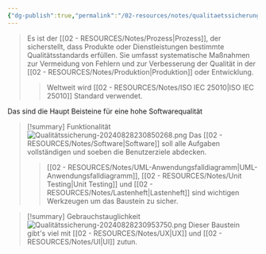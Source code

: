 ```yaml
---
{"dg-publish":true,"permalink":"/02-resources/notes/qualitaetssicherung/","tags":["GFN/LF10","informatik/netzwerk/ISO"],"noteIcon":"","updated":"2025-09-10T17:02:28.000+02:00"}
---
```


>Es ist der [[02 - RESOURCES/Notes/Prozess\|Prozess]], der sicherstellt, dass Produkte oder Dienstleistungen bestimmte Qualitätsstandards erfüllen. Sie umfasst systematische Maßnahmen zur Vermeidung von Fehlern und zur Verbesserung der Qualität in der [[02 - RESOURCES/Notes/Produktion\|Produktion]] oder Entwicklung.
>>Weltweit wird  [[02 - RESOURCES/Notes/ISO IEC 25010\|ISO IEC 25010]] Standard verwendet.

Das  sind die Haupt Beisteine für eine hohe Softwarequalität

<style> .container {font-family: sans-serif; text-align: center;} .button-wrapper button {z-index: 1;height: 40px; width: 100px; margin: 10px;padding: 5px;} .excalidraw .App-menu_top .buttonList { display: flex;} .excalidraw-wrapper { height: 800px; margin: 50px; position: relative;} :root[dir="ltr"] .excalidraw .layer-ui__wrapper .zen-mode-transition.App-menu_bottom--transition-left {transform: none;} </style><script src="https://cdn.jsdelivr.net/npm/react@17/umd/react.production.min.js"></script><script src="https://cdn.jsdelivr.net/npm/react-dom@17/umd/react-dom.production.min.js"></script><script type="text/javascript" src="https://cdn.jsdelivr.net/npm/@excalidraw/excalidraw@0/dist/excalidraw.production.min.js"></script><div id="Qualitätssicherung_2024-08-28_2044.04.excalidraw.md1"></div><script>(function(){const InitialData={"type":"excalidraw","version":2,"source":"https://github.com/zsviczian/obsidian-excalidraw-plugin/releases/tag/2.3.0","elements":[{"id":"-OUKGkq1IDoNge_w1eIQS","type":"rectangle","x":-264,"y":-289.6875,"width":730,"height":154,"angle":0,"strokeColor":"#1e1e1e","backgroundColor":"transparent","fillStyle":"solid","strokeWidth":2,"strokeStyle":"solid","roughness":1,"opacity":100,"groupIds":[],"frameId":null,"index":"a1","roundness":{"type":3},"seed":101519113,"version":63,"versionNonce":1699890505,"isDeleted":false,"boundElements":[{"type":"text","id":"W4Ifd5xm"}],"updated":1724870674947,"link":null,"locked":false},{"id":"W4Ifd5xm","type":"text","x":18.800094604492188,"y":-225.1875,"width":164.39981079101562,"height":25,"angle":0,"strokeColor":"#1e1e1e","backgroundColor":"transparent","fillStyle":"solid","strokeWidth":2,"strokeStyle":"solid","roughness":1,"opacity":100,"groupIds":[],"frameId":null,"index":"a2","roundness":null,"seed":1667136679,"version":19,"versionNonce":1401150471,"isDeleted":false,"boundElements":null,"updated":1724870685383,"link":null,"locked":false,"text":"Softwarequalität","rawText":"Softwarequalität","fontSize":20,"fontFamily":5,"textAlign":"center","verticalAlign":"middle","containerId":"-OUKGkq1IDoNge_w1eIQS","originalText":"Softwarequalität","autoResize":true,"lineHeight":1.25},{"id":"JEZhePlti4G20WV_5jmvH","type":"rectangle","x":-237,"y":-134.6875,"width":46,"height":314,"angle":0,"strokeColor":"#1e1e1e","backgroundColor":"transparent","fillStyle":"solid","strokeWidth":2,"strokeStyle":"solid","roughness":1,"opacity":100,"groupIds":[],"frameId":null,"index":"a3","roundness":{"type":3},"seed":241542857,"version":73,"versionNonce":938763687,"isDeleted":false,"boundElements":[],"updated":1724870753381,"link":null,"locked":false},{"type":"rectangle","version":129,"versionNonce":1981250247,"index":"a4","isDeleted":false,"id":"bkoMPjgD0nWpek4mxo_aw","fillStyle":"solid","strokeWidth":2,"strokeStyle":"solid","roughness":1,"opacity":100,"angle":0,"x":-145,"y":-132.6875,"strokeColor":"#1e1e1e","backgroundColor":"transparent","width":46,"height":314,"seed":870127945,"groupIds":[],"frameId":null,"roundness":{"type":3},"boundElements":[],"updated":1724870700900,"link":null,"locked":false},{"type":"rectangle","version":148,"versionNonce":126175497,"index":"a5","isDeleted":false,"id":"7kDeMCjM53KSAPKDNR-Xb","fillStyle":"solid","strokeWidth":2,"strokeStyle":"solid","roughness":1,"opacity":100,"angle":0,"x":-47,"y":-132.6875,"strokeColor":"#1e1e1e","backgroundColor":"transparent","width":46,"height":314,"seed":860173769,"groupIds":[],"frameId":null,"roundness":{"type":3},"boundElements":[],"updated":1724870715510,"link":null,"locked":false},{"type":"rectangle","version":206,"versionNonce":1005141993,"index":"a6","isDeleted":false,"id":"CfG-LKOptIcx7g0gNJ-15","fillStyle":"solid","strokeWidth":2,"strokeStyle":"solid","roughness":1,"opacity":100,"angle":0,"x":45,"y":-130.6875,"strokeColor":"#1e1e1e","backgroundColor":"transparent","width":46,"height":314,"seed":1787663529,"groupIds":[],"frameId":null,"roundness":{"type":3},"boundElements":[],"updated":1724870715510,"link":null,"locked":false},{"type":"rectangle","version":98,"versionNonce":720700807,"index":"a7","isDeleted":false,"id":"8MZJGy6alaHA5Zom8ugmr","fillStyle":"solid","strokeWidth":2,"strokeStyle":"solid","roughness":1,"opacity":100,"angle":0,"x":131,"y":-131.6875,"strokeColor":"#1e1e1e","backgroundColor":"transparent","width":46,"height":314,"seed":531995687,"groupIds":[],"frameId":null,"roundness":{"type":3},"boundElements":[],"updated":1724870727199,"link":null,"locked":false},{"type":"rectangle","version":156,"versionNonce":761838759,"index":"a8","isDeleted":false,"id":"ku5diPefhRKLw51_L57CJ","fillStyle":"solid","strokeWidth":2,"strokeStyle":"solid","roughness":1,"opacity":100,"angle":0,"x":223,"y":-129.6875,"strokeColor":"#1e1e1e","backgroundColor":"transparent","width":46,"height":314,"seed":1998421831,"groupIds":[],"frameId":null,"roundness":{"type":3},"boundElements":[],"updated":1724870727199,"link":null,"locked":false},{"type":"rectangle","version":175,"versionNonce":311988167,"index":"a9","isDeleted":false,"id":"aWAlw1G3q76pjI5oqeaj2","fillStyle":"solid","strokeWidth":2,"strokeStyle":"solid","roughness":1,"opacity":100,"angle":0,"x":321,"y":-129.6875,"strokeColor":"#1e1e1e","backgroundColor":"transparent","width":46,"height":314,"seed":1507589735,"groupIds":[],"frameId":null,"roundness":{"type":3},"boundElements":[],"updated":1724870727199,"link":null,"locked":false},{"type":"rectangle","version":233,"versionNonce":1688272615,"index":"aA","isDeleted":false,"id":"X21r5pXDXDcf3gPx3J86k","fillStyle":"solid","strokeWidth":2,"strokeStyle":"solid","roughness":1,"opacity":100,"angle":0,"x":413,"y":-127.6875,"strokeColor":"#1e1e1e","backgroundColor":"transparent","width":46,"height":314,"seed":1522375047,"groupIds":[],"frameId":null,"roundness":{"type":3},"boundElements":[],"updated":1724870727199,"link":null,"locked":false},{"id":"qN5YvzDq","type":"text","x":-277.9909204224642,"y":18.396605094623794,"width":133.23985290527344,"height":25,"angle":4.718345504082636,"strokeColor":"#1e1e1e","backgroundColor":"transparent","fillStyle":"solid","strokeWidth":2,"strokeStyle":"solid","roughness":1,"opacity":100,"groupIds":[],"frameId":null,"index":"aB","roundness":null,"seed":1264649449,"version":224,"versionNonce":1127065513,"isDeleted":false,"boundElements":null,"updated":1724871177632,"link":null,"locked":false,"text":"Kompatibilität","rawText":"Kompatibilität","fontSize":20,"fontFamily":5,"textAlign":"left","verticalAlign":"top","containerId":null,"originalText":"Kompatibilität","autoResize":true,"lineHeight":1.25},{"id":"00gHfHoh","type":"text","x":-167.42145567217568,"y":27.92449328315695,"width":95.73989868164062,"height":25,"angle":4.718203980285006,"strokeColor":"#1e1e1e","backgroundColor":"transparent","fillStyle":"solid","strokeWidth":2,"strokeStyle":"solid","roughness":1,"opacity":100,"groupIds":[],"frameId":null,"index":"aC","roundness":null,"seed":620924519,"version":303,"versionNonce":1939939783,"isDeleted":false,"boundElements":null,"updated":1724871188339,"link":null,"locked":false,"text":"Sicherheit","rawText":"Sicherheit","fontSize":20,"fontFamily":5,"textAlign":"left","verticalAlign":"top","containerId":null,"originalText":"Sicherheit","autoResize":true,"lineHeight":1.25},{"id":"qwayWCU0","type":"text","x":-100.44788742687058,"y":21.946037307651522,"width":147.4598388671875,"height":25,"angle":4.723666765119981,"strokeColor":"#1e1e1e","backgroundColor":"transparent","fillStyle":"solid","strokeWidth":2,"strokeStyle":"solid","roughness":1,"opacity":100,"groupIds":[],"frameId":null,"index":"aD","roundness":null,"seed":823123847,"version":331,"versionNonce":1238642825,"isDeleted":false,"boundElements":null,"updated":1724871205066,"link":null,"locked":false,"text":"Zuverlässigkeit","rawText":"Zuverlässigkeit","fontSize":20,"fontFamily":5,"textAlign":"left","verticalAlign":"top","containerId":null,"originalText":"Zuverlässigkeit","autoResize":true,"lineHeight":1.25},{"id":"uwhiPmfx","type":"text","x":-39.08834300800669,"y":17.648748025271743,"width":213.35980224609375,"height":25,"angle":4.716949802846495,"strokeColor":"#1e1e1e","backgroundColor":"transparent","fillStyle":"solid","strokeWidth":2,"strokeStyle":"solid","roughness":1,"opacity":100,"groupIds":[],"frameId":null,"index":"aE","roundness":null,"seed":1292229385,"version":280,"versionNonce":1637717511,"isDeleted":false,"boundElements":null,"updated":1724871215404,"link":null,"locked":false,"text":"Gebrauchstauglichkeit","rawText":"Gebrauchstauglichkeit","fontSize":20,"fontFamily":5,"textAlign":"left","verticalAlign":"top","containerId":null,"originalText":"Gebrauchstauglichkeit","autoResize":true,"lineHeight":1.25},{"id":"YNT6kiL5","type":"text","x":88.67900008748094,"y":17.661160118314,"width":137.67984008789062,"height":25,"angle":4.725999103093382,"strokeColor":"#1e1e1e","backgroundColor":"transparent","fillStyle":"solid","strokeWidth":2,"strokeStyle":"solid","roughness":1,"opacity":100,"groupIds":[],"frameId":null,"index":"aF","roundness":null,"seed":2034243623,"version":284,"versionNonce":730299559,"isDeleted":false,"boundElements":null,"updated":1724871231913,"link":null,"locked":false,"text":"Funktionalität","rawText":"Funktionalität","fontSize":20,"fontFamily":5,"textAlign":"left","verticalAlign":"top","containerId":null,"originalText":"Funktionalität","autoResize":true,"lineHeight":1.25},{"id":"rv3pDFEx","type":"text","x":189.60240090468704,"y":-2.449336022516718,"width":115.27989196777344,"height":25,"angle":4.7110840480575185,"strokeColor":"#1e1e1e","backgroundColor":"transparent","fillStyle":"solid","strokeWidth":2,"strokeStyle":"solid","roughness":1,"opacity":100,"groupIds":[],"frameId":null,"index":"aG","roundness":null,"seed":67259495,"version":252,"versionNonce":1506316551,"isDeleted":false,"boundElements":null,"updated":1724871242904,"link":null,"locked":false,"text":"Wartbarkeit","rawText":"Wartbarkeit","fontSize":20,"fontFamily":5,"textAlign":"left","verticalAlign":"top","containerId":null,"originalText":"Wartbarkeit","autoResize":true,"lineHeight":1.25},{"id":"VjLb9zaZ","type":"text","x":275.40976862423804,"y":5.481774746068709,"width":138.25985717773438,"height":25,"angle":4.715120036394446,"strokeColor":"#1e1e1e","backgroundColor":"transparent","fillStyle":"solid","strokeWidth":2,"strokeStyle":"solid","roughness":1,"opacity":100,"groupIds":[],"frameId":null,"index":"aH","roundness":null,"seed":1066311495,"version":276,"versionNonce":1041536041,"isDeleted":false,"boundElements":null,"updated":1724871254312,"link":null,"locked":false,"text":"Portierbarkeit","rawText":"Portierbarkeit","fontSize":20,"fontFamily":5,"textAlign":"left","verticalAlign":"top","containerId":null,"originalText":"Portierbarkeit","autoResize":true,"lineHeight":1.25},{"id":"llAcjcnb","type":"text","x":379.946352919416,"y":11.762065178080377,"width":111.21989440917969,"height":25,"angle":4.710312889159182,"strokeColor":"#1e1e1e","backgroundColor":"transparent","fillStyle":"solid","strokeWidth":2,"strokeStyle":"solid","roughness":1,"opacity":100,"groupIds":[],"frameId":null,"index":"aI","roundness":null,"seed":102975049,"version":210,"versionNonce":2103198727,"isDeleted":false,"boundElements":null,"updated":1724871261266,"link":null,"locked":false,"text":"Performanz","rawText":"Performanz","fontSize":20,"fontFamily":5,"textAlign":"left","verticalAlign":"top","containerId":null,"originalText":"Performanz","autoResize":true,"lineHeight":1.25},{"id":"tEz4IEFMI82XiTvLOkU2G","type":"freedraw","x":-132,"y":-191.6875,"width":343,"height":169,"angle":0,"strokeColor":"#1e1e1e","backgroundColor":"transparent","fillStyle":"solid","strokeWidth":2,"strokeStyle":"solid","roughness":1,"opacity":100,"groupIds":[],"frameId":null,"index":"a0","roundness":null,"seed":1153097223,"version":32,"versionNonce":482114601,"isDeleted":true,"boundElements":null,"updated":1724870668648,"link":null,"locked":false,"points":[[0,0],[24,41],[29,49],[51,76],[87,111],[128,139],[162,158],[196,167],[228,169],[272,167],[306,160],[324,154],[334,147],[341,133],[343,115],[340,93],[331,80],[306,62],[269,44],[219,31],[193,29],[156,28],[121,31],[88,40],[66,44],[50,48],[46,50],[45,50],[45,50]],"pressures":[],"simulatePressure":true,"lastCommittedPoint":[45,50]},{"id":"IIJf9PLJ","type":"text","x":-218,"y":9.8125,"width":8,"height":25,"angle":0,"strokeColor":"#1e1e1e","backgroundColor":"transparent","fillStyle":"solid","strokeWidth":2,"strokeStyle":"solid","roughness":1,"opacity":100,"groupIds":[],"frameId":null,"index":"a3V","roundness":null,"seed":930804807,"version":3,"versionNonce":2143754439,"isDeleted":true,"boundElements":null,"updated":1724870753383,"link":null,"locked":false,"text":"","rawText":"","fontSize":20,"fontFamily":5,"textAlign":"center","verticalAlign":"middle","containerId":"JEZhePlti4G20WV_5jmvH","originalText":"","autoResize":true,"lineHeight":1.25}],"appState":{"theme":"dark","viewBackgroundColor":"#ffffff","currentItemStrokeColor":"#1e1e1e","currentItemBackgroundColor":"transparent","currentItemFillStyle":"solid","currentItemStrokeWidth":2,"currentItemStrokeStyle":"solid","currentItemRoughness":1,"currentItemOpacity":100,"currentItemFontFamily":5,"currentItemFontSize":20,"currentItemTextAlign":"left","currentItemStartArrowhead":null,"currentItemEndArrowhead":"arrow","scrollX":403.39647165726467,"scrollY":439.25105438600394,"zoom":{"value":1},"currentItemRoundness":"round","gridSize":null,"gridColor":{"Bold":"#C9C9C9","Regular":"#EDEDED"},"currentStrokeOptions":null,"previousGridSize":null,"frameRendering":{"enabled":true,"clip":true,"name":true,"outline":true},"objectsSnapModeEnabled":false},"files":{}};InitialData.scrollToContent=true;App=()=>{const e=React.useRef(null),t=React.useRef(null),[n,i]=React.useState({width:void 0,height:void 0});return React.useEffect(()=>{i({width:t.current.getBoundingClientRect().width,height:t.current.getBoundingClientRect().height});const e=()=>{i({width:t.current.getBoundingClientRect().width,height:t.current.getBoundingClientRect().height})};return window.addEventListener("resize",e),()=>window.removeEventListener("resize",e)},[t]),React.createElement(React.Fragment,null,React.createElement("div",{className:"excalidraw-wrapper",ref:t},React.createElement(ExcalidrawLib.Excalidraw,{ref:e,width:n.width,height:n.height,initialData:InitialData,viewModeEnabled:!0,zenModeEnabled:!0,gridModeEnabled:!1})))},excalidrawWrapper=document.getElementById("Qualitätssicherung_2024-08-28_2044.04.excalidraw.md1");ReactDOM.render(React.createElement(App),excalidrawWrapper);})();</script>

>[!summary] Funktionalität
>![Qualitätssicherung-20240828230850268.png](/img/user/02%20-%20RESOURCES/Files/IMG/Qualit%C3%A4tssicherung-20240828230850268.png)
>Das [[02 - RESOURCES/Notes/Software\|Software]] soll alle Aufgaben vollständigen und soeben die Benutzerziele abdecken.
>>[[02 - RESOURCES/Notes/UML-Anwendungsfalldiagramm\|UML-Anwendungsfalldiagramm]], [[02 - RESOURCES/Notes/Unit Testing\|Unit Testing]] und [[02 - RESOURCES/Notes/Lastenheft\|Lastenheft]] sind wichtigen Werkzeugen um das Baustein zu  sicher.

>[!summary] Gebrauchstauglichkeit
>![Qualitätssicherung-20240828230953750.png](/img/user/02%20-%20RESOURCES/Files/IMG/Qualit%C3%A4tssicherung-20240828230953750.png)
Dieser Baustein gibt's viel mit [[02 - RESOURCES/Notes/UX\|UX]] und [[02 - RESOURCES/Notes/UI\|UI]] zutun.
